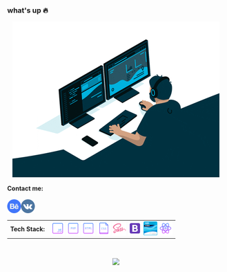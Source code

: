 ### what's up :fire:

<p align="center">
  <img src="https://github.com/TheZnat/TheZnat/blob/main/fr.gif">
</p>

<strong>Contact me:</strong><br><br>
<a href="https://www.behance.net/Znat">
  <img align="left" alt="behance" width="32px" src="behance.png" />
</a>
<a href="https://vk.com/theznat7">
  <img align="left" alt="Vk" width="32px" src="vk.png" />
</a>
<br/><br/>

<table align="center" cellspacing="0" cellpadding="0" background-color="white">
  <tr>
    <td valign="middle">
      <strong>Tech Stack:</strong>
    </td>
    <td valign="middle">
      <img width="32" src="https://github.com/TheZnat/TheZnat/blob/main/icons/icons8-javascript-64.png">
      <img width="32" src="https://github.com/TheZnat/TheZnat/blob/main/icons/icons8-php-64.png">
      <img width="32" src="https://github.com/TheZnat/TheZnat/blob/main/icons/icons8-html-64.png">
      <img width="32" src="https://github.com/TheZnat/TheZnat/blob/main/icons/icons8-css-файл-64.png">
      <img width="32" src="https://github.com/TheZnat/TheZnat/blob/main/icons/icons8-sass-96.png">
      <img width="32" src="https://github.com/TheZnat/TheZnat/blob/main/icons/icons8-bootstrap-96.png">
      <img width="32" src="https://github.com/TheZnat/TheZnat/blob/main/ccna-introduction-to-networks%20(1).png">
      <img width="32" src="https://github.com/TheZnat/TheZnat/blob/main/icons/icons8-react-native-64.png">
    </td>
  </tr>
</table>

<br/>
<p align="center">
  <img src="https://www.codewars.com/users/TheZnat/badges/large" />
</p>
<br/>
